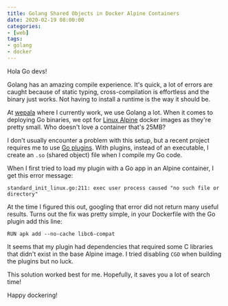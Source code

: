 ```yaml
---
title: Golang Shared Objects in Docker Alpine Containers
date: 2020-02-19 08:00:00
categories:
- [web]
tags:
- golang
- docker
---
```


Hola Go devs!

Golang has an amazing compile experience. It's quick, a lot of errors are caught because of static typing, cross-compilation is effortless and the binary just works. Not having to install a runtime is the way it should be.

At [wepala](https://wepala.com/) where I currently work, we use Golang a lot. When it comes to deploying Go binaries, we opt for [Linux Alpine](https://alpinelinux.org/) docker images as they're pretty small. Who doesn't love a container that's 25MB?

I don't usually encounter a problem with this setup, but a recent project requires me to use [Go plugins](https://golang.org/pkg/plugin/). With plugins, instead of an executable, I create an `.so` (shared object) file when I compile my Go code.

When I first tried to load my plugin with a Go app in an Alpine container, I get this error message:

```plaintext
standard_init_linux.go:211: exec user process caused "no such file or directory"
```

At the time I figured this out, googling that error did not return many useful results. Turns out the fix was pretty simple, in your Dockerfile with the Go plugin add this line:

```console
RUN apk add --no-cache libc6-compat
```

It seems that my plugin had dependencies that required some C libraries that didn't exist in the base Alpine image. I tried disabling `CGO` when building the plugins but no luck.

This solution worked best for me. Hopefully, it saves you a lot of search time!

Happy dockering!
